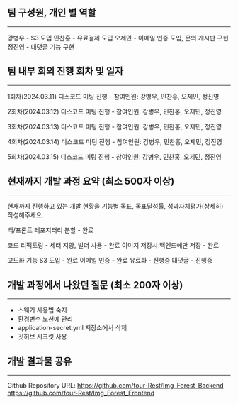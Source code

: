 ## 팀 구성원, 개인 별 역할

---

강병우 - S3 도입
민찬홍 - 유료결제 도입
오제민 - 이메일 인증 도입, 문의 게시판 구현
정진영 - 대댓글 기능 구현

## 팀 내부 회의 진행 회차 및 일자

---

1회차(2024.03.11) 디스코드 미팅 진행
    - 참여인원: 강병우, 민찬홍, 오제민, 정진영

2회차(2024.03.12) 디스코드 미팅 진행
    - 참여인원: 강병우, 민찬홍, 오제민, 정진영

3회차(2024.03.13) 디스코드 미팅 진행
    - 참여인원: 강병우, 민찬홍, 오제민, 정진영

4회차(2024.03.14) 디스코드 미팅 진행
    - 참여인원: 강병우, 민찬홍, 오제민, 정진영

5회차(2024.03.15) 디스코드 미팅 진행
    - 참여인원: 강병우, 민찬홍, 오제민, 정진영







## 현재까지 개발 과정 요약 (최소 500자 이상)

---

현재까지 진행하고 있는 개발 현황을 기능별 목표, 목표달성률, 성과자체평가(상세히) 작성해주세요.


백/프론트 레포지터리 분할 - 완료

코드 리팩토링 - 
    세터 지양, 빌더 사용 - 완료
    이미지 저장시 백엔드에만 저장 - 완료

고도화 기능
    S3 도입 - 완료
    이메일 인증 - 완료
    유료화 - 진행중
    대댓글 - 진행중

## 개발 과정에서 나왔던 질문 (최소 200자 이상)

---

- 스웨거 사용법 숙지
- 환경변수 노션에 관리
- application-secret.yml 저장소에서 삭제
- 깃허브 시크릿 사용


## 개발 결과물 공유

---

Github Repository URL:  https://github.com/four-Rest/Img_Forest_Backend
                        https://github.com/four-Rest/Img_Forest_Frontend
